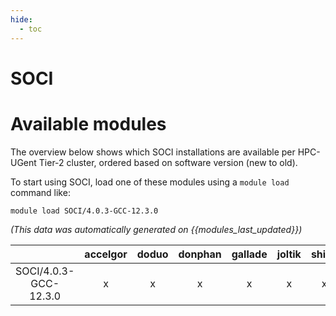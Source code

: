 ```yaml
---
hide:
  - toc
---
```


SOCI
====

# Available modules


The overview below shows which SOCI installations are available per HPC-UGent Tier-2 cluster, ordered based on software version (new to old).

To start using SOCI, load one of these modules using a `module load` command like:

```shell
module load SOCI/4.0.3-GCC-12.3.0
```

*(This data was automatically generated on {{modules_last_updated}})*  

| |accelgor|doduo|donphan|gallade|joltik|shinx|skitty|
| :---: | :---: | :---: | :---: | :---: | :---: | :---: | :---: |
|SOCI/4.0.3-GCC-12.3.0|x|x|x|x|x|x|x|
